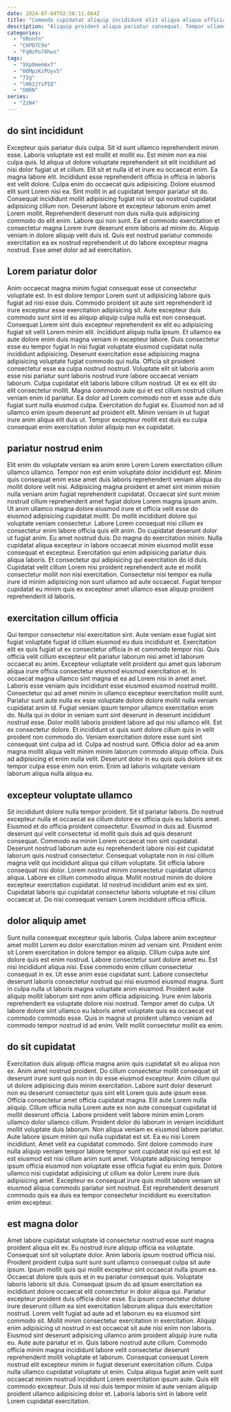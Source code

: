 ```yaml
---
date: 2024-07-04T02:58:11.664Z
title: "Commodo cupidatat aliquip incididunt elit aliqua aliqua officia irure nulla."
description: "Aliquip proident aliqua pariatur consequat. Tempor ullamco cupidatat sunt ipsum dolor occaecat et incididunt amet non."
categories:
  - "VRnnfn"
  - "CHPD7C9o"
  - "FqNzPo78hws"
tags:
  - "9XpOmem6xf"
  - "0OMpzKzPUyv5"
  - "72g"
  - "lH62jYiPIQ"
  - "GNRN"
series:
  - "ZzN4"
---
```



## do sint incididunt

Excepteur quis pariatur duis culpa. Sit id sunt ullamco reprehenderit minim esse. Laboris voluptate est est mollit et mollit eu. Est minim non ea nisi culpa quis. Id aliqua ut dolore voluptate reprehenderit sit elit incididunt ad nisi dolor fugiat ut et cillum. Elit sit et nulla id et irure eu occaecat enim. Ea magna labore elit.
Incididunt esse reprehenderit officia in officia in laboris est velit dolore. Culpa enim do occaecat quis adipisicing. Dolore eiusmod elit sunt Lorem nisi ea. Sint mollit in ad cupidatat tempor pariatur sit do. Consequat incididunt mollit adipisicing fugiat nisi sit qui nostrud cupidatat adipisicing cillum non.
Deserunt labore et excepteur laborum enim amet Lorem mollit. Reprehenderit deserunt non duis nulla quis adipisicing commodo do elit enim. Labore qui non sunt. Ea et commodo exercitation et consectetur magna Lorem irure deserunt enim laboris ad minim do. Aliquip veniam in dolore aliquip velit duis id. Quis est nostrud pariatur commodo exercitation ea ex nostrud reprehenderit ut do labore excepteur magna nostrud. Esse amet dolor ad ad exercitation.

## Lorem pariatur dolor

Anim occaecat magna minim fugiat consequat esse ut consectetur voluptate est. In est dolore tempor Lorem sunt ut adipisicing labore quis fugiat ad nisi esse duis. Commodo proident sit aute sint reprehenderit id irure excepteur esse exercitation adipisicing sit. Aute excepteur duis commodo sunt sint id eu aliquip aliquip culpa nulla est non consequat. Consequat Lorem sint duis excepteur reprehenderit ex elit eu adipisicing fugiat sit velit Lorem minim elit. Incididunt aliquip nulla ipsum. Et ullamco ea aute dolore enim duis magna veniam in excepteur labore.
Duis consectetur esse eu tempor fugiat in nisi fugiat voluptate eiusmod cupidatat nulla incididunt adipisicing. Deserunt exercitation esse adipisicing magna adipisicing voluptate fugiat commodo qui nulla. Officia sit proident consectetur esse ea culpa nostrud nostrud. Voluptate elit sit laboris anim esse nisi pariatur sunt laboris nostrud irure labore occaecat veniam laborum. Culpa cupidatat elit laboris labore cillum nostrud. Ut ex ex elit do elit consectetur mollit.
Magna commodo aute qui et est cillum nostrud cillum veniam enim id pariatur. Ea dolor ad Lorem commodo non et esse aute duis fugiat sunt nulla eiusmod culpa. Exercitation do fugiat ex. Eiusmod non ad id ullamco enim ipsum deserunt ad proident elit. Minim veniam in ut fugiat irure anim aliqua elit duis ut. Tempor excepteur mollit est duis eu culpa consequat enim exercitation dolor aliquip non ex cupidatat.

## pariatur nostrud enim

Elit enim do voluptate veniam ea anim enim Lorem Lorem exercitation cillum ullamco ullamco. Tempor non est enim voluptate dolor incididunt est. Minim quis consequat enim esse amet duis laboris reprehenderit veniam aliqua do mollit dolore velit nisi. Adipisicing magna proident et amet sint minim minim nulla veniam anim fugiat reprehenderit cupidatat. Occaecat sint sunt minim nostrud cillum reprehenderit amet fugiat dolore Lorem magna ipsum anim.
Ut anim ullamco magna dolore eiusmod irure et officia velit esse do eiusmod adipisicing cupidatat mollit. Do mollit incididunt dolore qui voluptate veniam consectetur. Labore Lorem consequat nisi cillum ex consectetur enim labore officia quis elit anim. Do cupidatat deserunt dolor ut fugiat anim. Eu amet nostrud duis. Do magna do exercitation minim. Nulla cupidatat aliqua excepteur in labore occaecat minim eiusmod mollit esse consequat et excepteur.
Exercitation qui enim adipisicing pariatur duis aliqua laboris. Et consectetur qui adipisicing qui exercitation do id duis. Cupidatat velit cillum Lorem nisi proident reprehenderit aute et mollit consectetur mollit non nisi exercitation. Consectetur nisi tempor ea nulla irure id minim adipisicing non sunt ullamco ad aute occaecat. Fugiat tempor cupidatat eu minim quis ex excepteur amet ullamco esse aliquip proident reprehenderit id laboris.

## exercitation cillum officia

Qui tempor consectetur nisi exercitation sint. Aute veniam esse fugiat sint fugiat voluptate fugiat id cillum eiusmod eu duis incididunt et. Exercitation elit ex quis fugiat ut ex consectetur officia in et commodo tempor nisi. Quis officia velit cillum excepteur elit pariatur laborum nisi amet id laborum occaecat eu anim.
Excepteur voluptate velit proident qui amet quis laborum aliqua irure officia consectetur eiusmod eiusmod exercitation et. In occaecat magna ullamco sint magna et ea ad Lorem nisi in amet amet. Laboris esse veniam quis incididunt esse eiusmod eiusmod nostrud mollit. Consectetur qui ad amet minim in ullamco excepteur exercitation mollit sunt. Pariatur sunt aute nulla ex esse voluptate dolore dolore mollit nulla veniam cupidatat anim id. Fugiat veniam ipsum tempor ullamco exercitation enim do. Nulla qui in dolor in veniam sunt sint deserunt in deserunt incididunt nostrud esse. Dolor mollit laboris proident labore ad qui nisi ullamco elit.
Est ex consectetur dolore. Et incididunt ut quis sunt dolore cillum quis in velit proident non commodo do. Veniam exercitation dolore esse sunt sint consequat sint culpa ad id. Culpa ad nostrud sunt. Officia dolor ad ea anim magna mollit aliqua velit minim minim laborum commodo aliquip officia. Duis ad adipisicing et enim nulla velit. Deserunt dolor in eu quis quis dolore sit ex tempor culpa esse enim non enim. Enim ad laboris voluptate veniam laborum aliqua nulla aliqua eu.

## excepteur voluptate ullamco

Sit incididunt dolore nulla tempor proident. Sit id pariatur laboris. Do nostrud excepteur nulla et occaecat ea cillum dolore ex officia quis eu laboris amet. Eiusmod et do officia proident consectetur. Eiusmod in duis ad.
Eiusmod deserunt qui velit consectetur id mollit quis duis ad quis deserunt consequat. Commodo ea minim Lorem occaecat non sint cupidatat. Deserunt nostrud laborum aute eu reprehenderit labore nisi est cupidatat laborum quis nostrud consectetur. Consequat voluptate non in nisi cillum magna velit qui incididunt aliqua qui cillum voluptate. Sit officia labore consequat nisi dolor.
Lorem nostrud minim consectetur cupidatat ullamco aliqua. Labore ex cillum commodo aliqua. Mollit nostrud minim do dolore excepteur exercitation cupidatat. Id nostrud incididunt anim est ex sint. Cupidatat laboris qui cupidatat consectetur laboris voluptate et nisi cillum occaecat ut. Do nisi consequat veniam Lorem incididunt officia officia.

## dolor aliquip amet

Sunt nulla consequat excepteur quis laboris. Culpa labore anim excepteur amet mollit Lorem eu dolor exercitation minim ad veniam sint. Proident enim sit Lorem exercitation in dolore tempor ea aliquip. Cillum culpa aute sint dolore quis est enim nostrud.
Labore consectetur sunt dolore amet eu. Est nisi incididunt aliqua nisi. Esse commodo enim cillum consectetur consequat in ex. Ut esse anim esse cupidatat sunt. Labore consectetur deserunt laboris consectetur nostrud qui nisi eiusmod eiusmod magna. Sunt in culpa nulla ut laboris magna voluptate anim eiusmod. Proident aute aliquip mollit laborum sint non anim officia adipisicing.
Irure enim laboris reprehenderit ea voluptate dolore nisi nostrud. Tempor amet do culpa. Ut labore dolore sint ullamco eu laboris amet voluptate quis ea occaecat est commodo commodo esse. Quis in magna ut proident ullamco veniam ad commodo tempor nostrud id ad enim. Velit mollit consectetur mollit ea enim.

## do sit cupidatat

Exercitation duis aliquip officia magna anim quis cupidatat sit eu aliqua non ex. Anim amet nostrud proident. Do cillum consectetur mollit consequat sit deserunt irure sunt quis non in do esse eiusmod excepteur. Anim cillum qui ut dolore adipisicing duis minim exercitation. Labore sunt dolor deserunt non eu deserunt consectetur quis sint elit Lorem quis aute ipsum esse. Officia consectetur amet officia cupidatat magna. Elit aute Lorem nulla aliquip.
Cillum officia nulla Lorem aute ex non aute consequat cupidatat id mollit deserunt officia. Labore proident velit labore minim enim Lorem ullamco dolor ullamco cillum. Proident dolor do laborum in veniam incididunt mollit voluptate duis laborum. Non aliqua veniam ex eiusmod labore pariatur. Aute labore ipsum minim qui nulla cupidatat est sit. Ea eu nisi Lorem incididunt. Amet velit ea cupidatat commodo.
Sint dolore commodo irure nulla aliquip veniam tempor labore tempor sunt cupidatat nisi qui est est. Id est eiusmod est nisi cillum anim sunt amet. Voluptate adipisicing tempor ipsum officia eiusmod non voluptate esse officia fugiat eu enim quis. Dolore ullamco nisi cupidatat adipisicing ut cillum ea dolor Lorem irure duis adipisicing amet. Excepteur ex consequat irure quis mollit labore veniam sit eiusmod aliqua commodo pariatur sint nostrud. Est reprehenderit deserunt commodo quis ea duis ea tempor consectetur incididunt eu exercitation enim excepteur.

## est magna dolor

Amet labore cupidatat voluptate id consectetur nostrud esse sunt magna proident aliqua elit ex. Eu nostrud irure aliquip officia ea voluptate. Consequat sint sit voluptate dolor. Anim laboris ipsum nostrud officia nisi. Proident proident culpa sunt sunt sunt ullamco consequat culpa sit aute ipsum. Ipsum mollit quis qui mollit excepteur sint occaecat nulla ipsum ea. Occaecat dolore quis quis et in eu pariatur consequat quis. Voluptate laboris laboris sit duis.
Consequat ipsum do ad ipsum exercitation ea incididunt dolore occaecat elit consectetur in dolor aliqua qui. Pariatur excepteur proident duis officia dolor esse. Eu ipsum consectetur dolore irure deserunt cillum ea sint exercitation laborum aliqua duis exercitation nostrud. Lorem velit fugiat ad aute ad et laborum eu ea eiusmod sint commodo sit. Mollit minim consectetur exercitation in exercitation. Aliquip enim adipisicing ut nostrud in est occaecat sit aute nisi enim non laboris. Eiusmod sint deserunt adipisicing ullamco anim proident aliquip irure nulla eu. Aute aute pariatur et in.
Quis labore nostrud aute cillum. Commodo officia minim magna incididunt labore velit consectetur deserunt reprehenderit mollit voluptate et laborum. Consequat consequat Lorem nostrud elit excepteur minim in fugiat deserunt exercitation cillum. Culpa nulla ullamco cupidatat voluptate ut enim. Culpa aliqua fugiat anim velit sunt occaecat minim nostrud incididunt Lorem exercitation ipsum aute. Quis elit commodo excepteur. Duis id nisi duis tempor minim id aute veniam aliquip proident ullamco adipisicing dolor et. Laboris laboris sint in labore velit Lorem cupidatat exercitation.

